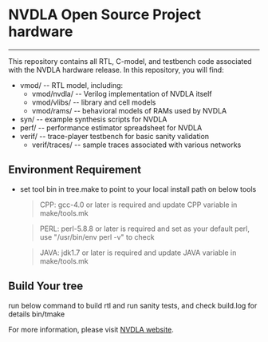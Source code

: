 # NVDLA Open Source Project hardware
---

This repository contains all RTL, C-model, and testbench code associated with the NVDLA hardware release.  In this repository, you will find:

  * vmod/ -- RTL model, including:
    * vmod/nvdla/ -- Verilog implementation of NVDLA itself
    * vmod/vlibs/ -- library and cell models
    * vmod/rams/ -- behavioral models of RAMs used by NVDLA
  * syn/ -- example synthesis scripts for NVDLA
  * perf/ -- performance estimator spreadsheet for NVDLA
  * verif/ -- trace-player testbench for basic sanity validation
    * verif/traces/ -- sample traces associated with various networks

## Environment Requirement
  * set tool bin in tree.make to point to your local install path on below tools

    >CPP:  gcc-4.0 or later is required and update CPP variable in make/tools.mk

    >PERL: perl-5.8.8 or later is required and set as your default perl, use "/usr/bin/env perl -v" to check

    >JAVA: jdk1.7 or later is required and update JAVA variable in make/tools.mk

## Build Your tree
run below command to build rtl and run sanity tests, and check build.log for details
    bin/tmake

For more information, please visit [NVDLA website](http://nvdla.org/).
